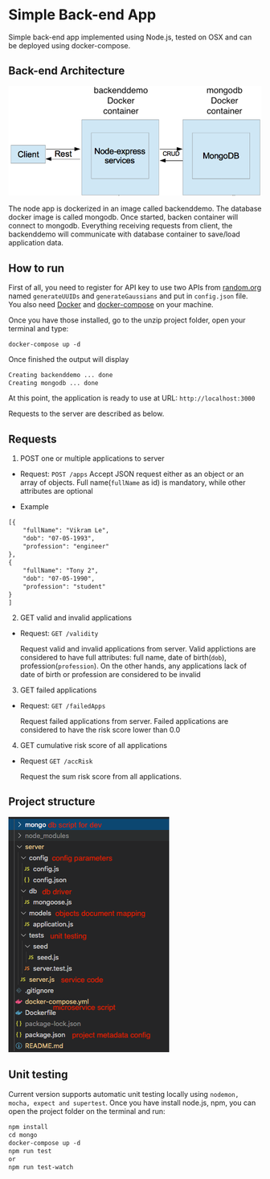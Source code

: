 # Simple Back-end App
Simple back-end app implemented using Node.js, tested on OSX and can be deployed using docker-compose.


## Back-end Architecture

![](./images/backendarc.png)

The node app is dockerized in an image called backenddemo. The database docker image is called mongodb. Once started, backen container will connect to mongodb. Everything receiving requests from client, the backenddemo will communicate with database container to save/load application data.

## How to run
First of all, you need to register for API key to use two APIs from [random.org](random.org) named `generateUUIDs` and `generateGaussians` and put in `config.json` file. You also need [Docker](https://docs.docker.com/docker-for-mac/install/) and [docker-compose](https://docs.docker.com/compose/install/) on your machine.

Once you have those installed, go to the unzip project folder, open your terminal and type:

```
docker-compose up -d 
``` 

Once finished the output will display
```
Creating backenddemo ... done
Creating mongodb ... done
```

At this point, the application is ready to use at URL: `http://localhost:3000`

Requests to the server are described as below.

## Requests
1. POST one or multiple applications to server

* Request: `POST /apps`
    Accept JSON request either as an object or an array of objects. Full name(`fullName` as id) is mandatory, while other attributes are optional

* Example

```
[{
	"fullName": "Vikram Le", 
	"dob": "07-05-1993",
	"profession": "engineer"
},
{
	"fullName": "Tony 2", 
	"dob": "07-05-1990",
	"profession": "student"
}
]
```

2. GET valid and invalid applications 

* Request: `GET /validity`

  Request valid and invalid applications from server. Valid applictions are considered to have full attributes: full name, date of birth(`dob`), profession(`profession`). On the other hands, any applications lack  of date of birth or profession are considered to be invalid 

3. GET failed applications
* Request: `GET /failedApps`

  Request failed applications from server. Failed applications are considered to have the risk score lower than 0.0

4. GET cumulative risk score of all applications
* Request `GET /accRisk`

  Request the sum risk score from all applications. 

## Project structure
![](./images/projectstructure.png)

## Unit testing

Current version supports automatic unit testing locally using `nodemon, mocha, expect and supertest`. Once you have install node.js, npm, you can open the project folder on the terminal and run:

```
npm install 
cd mongo
docker-compose up -d
npm run test
or
npm run test-watch
```
